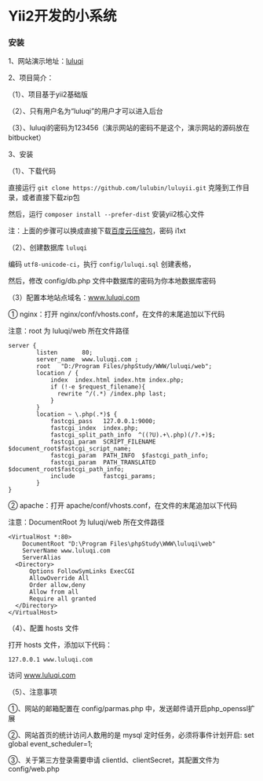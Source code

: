 # Yii2开发的小系统 #


### 安装 ###

1、网站演示地址：[luluqi](https://luluqi.cn)

2、项目简介：

（1）、项目基于yii2基础版

（2）、只有用户名为“luluqi”的用户才可以进入后台

（3）、luluqi的密码为123456（演示网站的密码不是这个，演示网站的源码放在bitbucket）

3、安装

（1）、下载代码

直接运行 `git clone https://github.com/lulubin/luluyii.git` 克隆到工作目录，或者直接下载zip包

然后，运行 `composer install --prefer-dist` 安装yii2核心文件

注：上面的步骤可以换成直接下载[百度云压缩包](https://pan.baidu.com/s/1miAZr8c)，密码 i1xt

（2）、创建数据库 `luluqi`

编码 `utf8-unicode-ci`，执行 `config/luluqi.sql` 创建表格，

然后，修改 config/db.php 文件中数据库的密码为你本地数据库密码

（3）配置本地站点域名：www.luluqi.com

① nginx：打开 nginx/conf/vhosts.conf，在文件的末尾追加以下代码

注意：root 为 luluqi/web 所在文件路径
```
server {
        listen       80;
        server_name  www.luluqi.com ;
        root   "D:/Program Files/phpStudy/WWW/luluqi/web";
        location / {
            index  index.html index.htm index.php;
            if (!-e $request_filename){  
              rewrite ^/(.*) /index.php last;  
            }  
        }
        location ~ \.php(.*)$ {
            fastcgi_pass   127.0.0.1:9000;
            fastcgi_index  index.php;
            fastcgi_split_path_info  ^((?U).+\.php)(/?.+)$;
            fastcgi_param  SCRIPT_FILENAME  $document_root$fastcgi_script_name;
            fastcgi_param  PATH_INFO  $fastcgi_path_info;
            fastcgi_param  PATH_TRANSLATED  $document_root$fastcgi_path_info;
            include        fastcgi_params;
        }
}
```
② apache：打开 apache/conf/vhosts.conf，在文件的末尾追加以下代码

注意：DocumentRoot 为 luluqi/web 所在文件路径
```
<VirtualHost *:80>
    DocumentRoot "D:\Program Files\phpStudy\WWW\luluqi\web"
    ServerName www.luluqi.com
    ServerAlias 
  <Directory>
      Options FollowSymLinks ExecCGI
      AllowOverride All
      Order allow,deny
      Allow from all
      Require all granted
  </Directory>
</VirtualHost>
```
（4）、配置 hosts 文件

打开 hosts 文件，添加以下代码：
```
127.0.0.1 www.luluqi.com
```

访问 www.luluqi.com

（5）、注意事项

①、网站的邮箱配置在 config/parmas.php 中，发送邮件请开启php_openssl扩展

②、网站首页的统计访问人数用的是 mysql 定时任务，必须将事件计划开启: set global event_scheduler=1;

③、关于第三方登录需要申请 clientId、clientSecret，其配置文件为 config/web.php
